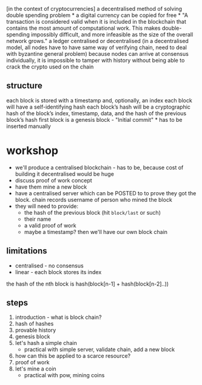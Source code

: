 [in the context of cryptocurrencies] a decentralised method of solving double spending problem
    * a digital currency can be copied for free
    * "A transaction is considered valid when it is included in the blockchain that contains the most amount of computational work. This makes double-spending impossibly difficult, and more infeasible as the size of the overall network grows."
a ledger
centralised or decentralised (in a decentralised model, all nodes have to have same way of verifying chain, need to deal with byzantine general problem)
because nodes can arrive at consensus individually, it is impossible to tamper with history without being able to crack the crypto used on the chain

## structure
each block is stored with a timestamp and, optionally, an index
each block will have a self-identifying hash
each block’s hash will be a cryptographic hash of the block’s index, timestamp, data, and the hash of the previous block’s hash
first block is a genesis block - "Initial commit"
    * has to be inserted manually

# workshop
* we'll produce a centralised blockchain - has to be, because cost of building it decentralised would be huge
* discuss proof of work concept
* have them mine a new block
* have a centralised server which can be POSTED to to prove they got the block.
    chain records username of person who mined the block
* they will need to provide:
    * the hash of the previous block (hit `block/last` or such)
    * their name
    * a valid proof of work
    * maybe a timestamp?
then we'll have our own block chain

## limitations
* centralised - no consensus
* linear - each block stores its index

the hash of the nth block is hash(block[n-1] + hash(block[n-2]..))

## steps
1. introduction - what is block chain?
1. hash of hashes
1. provable history
1. genesis block 
1. let's hash a simple chain
    * practical with simple server, validate chain, add a new block
1. how can this be applied to a scarce resource?
1. proof of work
1. let's mine a coin
    * practical with pow, mining coins
